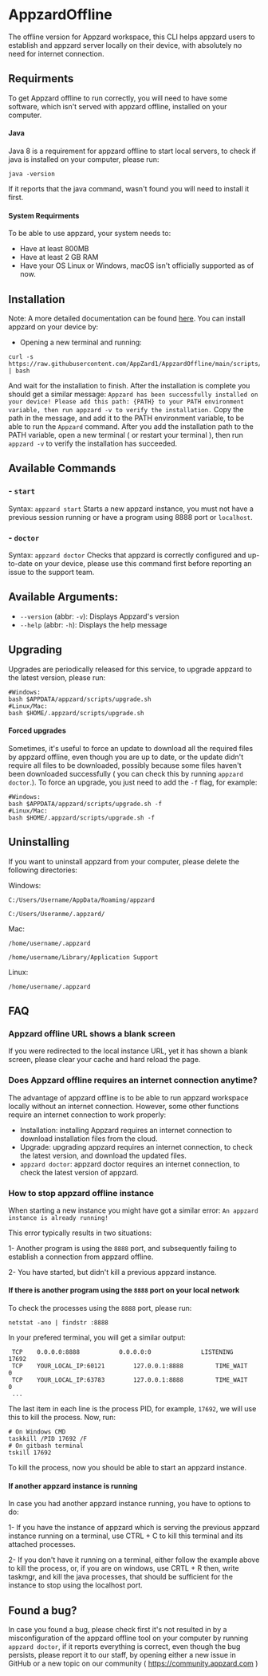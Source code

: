 # AppzardOffline
The offline version for Appzard workspace, this CLI helps appzard users to establish and appzard server locally on their device, with absolutely no need for internet connection.
## Requirments
To get Appzard offline to run correctly, you will need to have some software, which isn't served with appzard offline, installed on your computer.
#### Java
Java 8 is a requirement for appzard offline to start local servers, to check if java is installed on your computer, please run:
```
java -version
```
If it reports that the java command, wasn't found you will need to install it first.
#### System Requirments
To be able to use appzard, your system needs to:
- Have at least 800MB
- Have at least 2 GB RAM
- Have your OS Linux or Windows, macOS isn't officially supported as of now.  
## Installation
Note: A more detailed documentation can be found [here](https://community.appzard.com/t/how-to-install-appzard-offline/376?u=mohamedtamer).
You can install appzard on your device by:
- Opening a new terminal and running:
 
```
curl -s https://raw.githubusercontent.com/AppZard1/AppzardOffline/main/scripts/install.sh | bash
```
And wait for the installation to finish.
After the installation is complete you should get a similar message:
`Appzard has been successfully installed on your device! Please add this path: {PATH} to your PATH environment variable, then run appzard -v to verify the installation.`
Copy the path in the message, and add it to the PATH environment variable, to be able to run the `Appzard` command.
After you add the installation path to the PATH variable, open a new terminal ( or restart your terminal ), then run `appzard -v` to verify the installation has succeeded.
## Available Commands
  ### - `start`
  Syntax: `appzard start`
  Starts a new appzard instance, you must not have a previous session running or have a program using 8888 port or `localhost`.
  ### - `doctor`
  Syntax: `appzard doctor`
  Checks that appzard is correctly configured and up-to-date on your device, please use this command first before reporting an issue to the support team.
## Available Arguments:
  - `--version` (abbr: `-v`): Displays Appzard's version
  - `--help` (abbr: `-h`): Displays the help message
## Upgrading
  Upgrades are periodically released for this service, to upgrade appzard to the latest version, please run:
  ```
  #Windows:
  bash $APPDATA/appzard/scripts/upgrade.sh
  #Linux/Mac:
  bash $HOME/.appzard/scripts/upgrade.sh
  ```
  #### Forced upgrades 
   Sometimes, it's useful to force an update to download all the required files by appzard offline, even though you are up to date, or the update didn't require all files to be downloaded, possibly because some files haven't been downloaded successfully ( you can check this by running `appzard doctor`.).
   To force an upgrade, you just need to add the `-f` flag, for example:
   ```
  #Windows:
  bash $APPDATA/appzard/scripts/upgrade.sh -f
  #Linux/Mac:
  bash $HOME/.appzard/scripts/upgrade.sh -f
  ```
## Uninstalling
  If you want to uninstall appzard from your computer, please delete the following directories:
  
  Windows:
  
  `C:/Users/Username/AppData/Roaming/appzard`
  
  `C:/Users/Useranme/.appzard/`
  
  Mac:
  
  `/home/username/.appzard`
  
  `/home/username/Library/Application Support`
  
  Linux:
  
  `/home/username/.appzard`
  
## FAQ
  ### Appzard offline URL shows a blank screen
  If you were redirected to the local instance URL, yet it has shown a blank screen, please clear your cache and hard reload the page.
  ### Does Appzard offline requires an internet connection anytime?
  The advantage of appzard offline is to be able to run appzard workspace locally without an internet connection. However, some other functions require an internet connection to work properly:
  - Installation: installing Appzard requires an internet connection to download installation files from the cloud.
  - Upgrade: upgrading appzard requires an internet connection, to check the latest version, and download the updated files.
  - `appzard doctor`: appzard doctor requires an internet connection, to check the latest version of appzard.
  ### How to stop appzard offline instance
  When starting a new instance you might have got a similar error: `An appzard instance is already running!`
  
  This error typically results in two situations:

  1- Another program is using the `8888` port, and subsequently failing to establish a connection from appzard offline.

  2- You have started, but didn't kill a previous appzard instance.
  
  #### If there is another program using the `8888` port on your local network
   To check the processes using the `8888` port, please run:
   ```
   netstat -ano | findstr :8888
   ```
   In your prefered terminal, you will get a similar output:
   ```
    TCP    0.0.0.0:8888           0.0.0.0:0              LISTENING       17692
    TCP    YOUR_LOCAL_IP:60121        127.0.0.1:8888         TIME_WAIT       0
    TCP    YOUR_LOCAL_IP:63783        127.0.0.1:8888         TIME_WAIT       0
    ...
   ```
   The last item in each line is the process PID, for example, `17692`, we will use this to kill the process.
   Now, run:
   ```
   # On Windows CMD
   taskkill /PID 17692 /F
   # On gitbash terminal
   tskill 17692
   ```
   To kill the process, now you should be able to start an appzard instance.
   #### If another appzard instance is running
   In case you had another appzard instance running, you have to options to do:

   1- If you have the instance of appzard which is serving the previous appzard instance running on a terminal, use CTRL + C to kill this terminal and its attached processes.

   2- If you don't have it running on a terminal, either follow the example above to kill the process, or, if you are on windows, use CRTL + R then, write taskmgr, and kill the java processes, that should be sufficient for the instance to stop using the localhost port.
## Found a bug?
In case you found a bug, please check first it's not resulted in by a misconfiguration of the appzard offline tool on your computer by running `appzard doctor`, if it reports everything is correct, even though the bug persists, please report it to our staff, by opening either a new issue in GitHub or a new topic on our community ( https://community.appzard.com )
